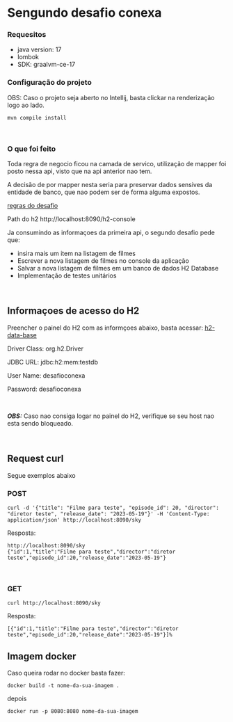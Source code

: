 # Sengundo desafio conexa

### Requesitos

- java version: 17
- lombok
- SDK: graalvm-ce-17

### Configuração do projeto

OBS: Caso o projeto seja aberto no Intellij, basta clickar na renderização logo ao lado.


```mvn compile install```

<br />

### O que foi feito

Toda regra de negocio ficou na camada de servico, utilização de mapper foi posto nessa api, visto que
na api anterior nao tem.

A decisão de por mapper nesta seria para preservar dados sensives da entidade de banco, que nao podem
ser de forma alguma expostos.

[regras do desafio](https://www.psicologiaviva.com.br/desafios/backend.html)


Path do h2
http://localhost:8090/h2-console

Ja consumindo as informaçoes da primeira api, o segundo desafio pede que:

 - insira mais um item na listagem de filmes
 - Escrever a nova listagem de filmes no console da aplicação
 - Salvar a nova listagem de filmes em um banco de dados H2 Database
 - Implementação de testes unitários

<br />

## Informaçoes de acesso do H2

Preencher o painel do H2 com as informçoes abaixo,
basta acessar: [h2-data-base](http://localhost:8090/h2-console)

Driver Class: org.h2.Driver

JDBC URL: jdbc:h2:mem:testdb

User Name: desafioconexa

Password: desafioconexa

<br />

***OBS:*** Caso nao consiga logar no painel do H2, verifique se seu host
nao esta sendo bloqueado.

<br />

## Request curl

Segue exemplos abaixo

### POST
```
curl -d '{"title": "Filme para teste", "episode_id": 20, "director": "diretor teste", "release_date": "2023-05-19"}' -H 'Content-Type: application/json' http://localhost:8090/sky
```

Resposta:

```
http://localhost:8090/sky
{"id":1,"title":"Filme para teste","director":"diretor teste","episode_id":20,"release_date":"2023-05-19"}
```

<br />

### GET

```
curl http://localhost:8090/sky
```

Resposta:

```
[{"id":1,"title":"Filme para teste","director":"diretor teste","episode_id":20,"release_date":"2023-05-19"}]% 
```


## Imagem docker

Caso queira rodar no docker basta fazer:

``docker build -t nome-da-sua-imagem .``

depois

``docker run -p 8080:8080 nome-da-sua-imagem``


